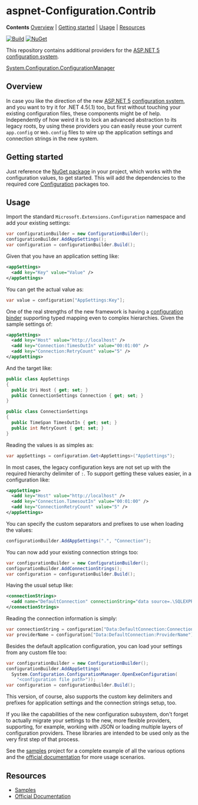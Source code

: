 # aspnet-Configuration.Contrib

**Contents** [Overview][Overview] | [Getting started][GettingStarted] | [Usage][Usage] | [Resources][Resources]

[![Build][BuildBadge]][Build] [![NuGet][NuGetBadge]][NuGet]

This repository contains additional providers for the [ASP.NET 5][aspnet] [configuration system][Configuration].

[System.Configuration.ConfigurationManager][SystemConfigurationConfigurationManager]

## Overview

In case you like the direction of the new [ASP.NET 5][aspnet] [configuration system][Configuration], and you want to try it for .NET 4.5(.1) too, but first without touching your existing configuration files, these components might be of help. Independently of how weird it is to lock an advanced abstraction to its legacy roots, by using these providers you can easily reuse your current `app.config` or `Web.config` files to wire up the application settings and connection strings in the new system.

## Getting started

Just reference the [NuGet package][NuGet] in your project, which works with the configuration values, to get started. This will add the dependencies to the required core [Configuration][Configuration] packages too.

## Usage

Import the standard `Microsoft.Extensions.Configuration` namespace and add your existing settings:

```csharp
var configurationBuilder = new ConfigurationBuilder();
configurationBuilder.AddAppSettings();
var configuration = configurationBuilder.Build();
```

Given that you have an application setting like:

```xml
<appSettings>
  <add key="Key" value="Value" />
</appSettings>
```

You can get the actual value as:

```csharp
var value = configuration["AppSettings:Key"];
```

One of the real strengths of the new framework is having a [configuration binder][ConfigurationBinder] supporting typed mapping even to complex hierarchies. Given the sample settings of:

```xml
<appSettings>
  <add key="Host" value="http://localhost" />
  <add key="Connection:TimesOutIn" value="00:01:00" />
  <add key="Connection:RetryCount" value="5" />
</appSettings>
```

And the target like:

```csharp
public class AppSettings
{
  public Uri Host { get; set; }
  public ConnectionSettings Connection { get; set; }
}

public class ConnectionSettings
{
  public TimeSpan TimesOutIn { get; set; }
  public int RetryCount { get; set; }
}
```

Reading the values is as simples as:

```csharp
var appSettings = configuration.Get<AppSettings>("AppSettings");
```

In most cases, the legacy configuration keys are not set up with the required hierarchy delimiter of `:`. To support getting these values easier, in a configuration like:

```xml
<appSettings>
  <add key="Host" value="http://localhost" />
  <add key="Connection.TimesoutIn" value="00:01:00" />
  <add key="ConnectionRetryCount" value="5" />
</appSettings>
```

You can specify the custom separators and prefixes to use when loading the values:

```csharp
configurationBuilder.AddAppSettings(".", "Connection");
```

You can now add your existing connection strings too:

```csharp
var configurationBuilder = new ConfigurationBuilder();
configurationBuilder.AddConnectionStrings();
var configuration = configurationBuilder.Build();
```

Having the usual setup like:

```xml
<connectionStrings>
  <add name="DefaultConnection" connectionString="data source=.\SQLEXPRESS;Integrated Security=SSPI;AttachDBFilename=|DataDirectory|aspnetdb.mdf;User Instance=true" providerName="System.Data.SqlClient" />
</connectionStrings>
```

Reading the connection information is simply:

```csharp
var connectionString = configuration["Data:DefaultConnection:ConnectionString"];
var providerName = configuration["Data:DefaultConnection:ProviderName"];
```

Besides the default application configuration, you can load your settings from any custom file too:

```csharp
var configurationBuilder = new ConfigurationBuilder();
configurationBuilder.AddAppSettings(
  System.Configuration.ConfigurationManager.OpenExeConfiguration(
    "<configuration file path>"));
var configuration = configurationBuilder.Build();
```

This version, of course, also supports the custom key delimiters and prefixes for application settings and the connection strings setup, too.

If you like the capabilities of the new configuration subsystem, don't forget to actually migrate your settings to the new, more flexible providers, supporting, for example, working with JSON or loading multiple layers of configuration providers. These libraries are intended to be used only as the very first step of that process.

See the [samples][Samples] project for a complete example of all the various options and the [official documentation][Documentation] for more usage scenarios.

## Resources

* [Samples][Samples]
* [Official Documentation][Documentation]

[Overview]: #overview
[GettingStarted]: #getting-started
[Usage]: #usage
[Resources]: #resources
[BuildBadge]: https://img.shields.io/appveyor/ci/gusztavvargadr/aspnet-configuration-contrib.svg
[Build]: https://ci.appveyor.com/project/gusztavvargadr/aspnet-configuration-contrib
[NuGetBadge]: https://img.shields.io/nuget/v/Microsoft.Extensions.Configuration.Contrib.GV.ConfigurationManager.svg
[NuGet]: https://www.nuget.org/packages/Microsoft.Extensions.Configuration.Contrib.GV.ConfigurationManager
[SystemConfigurationConfigurationManager]: https://msdn.microsoft.com/en-us/library/system.configuration.configurationmanager(v=vs.110).aspx
[aspnet]: https://github.com/aspnet
[Configuration]: https://github.com/aspnet/Configuration
[ConfigurationBinder]: https://www.nuget.org/packages/Microsoft.Extensions.Configuration.Binder
[Samples]: samples/Samples.Host
[Documentation]: https://docs.asp.net/en/latest/fundamentals/configuration.html
